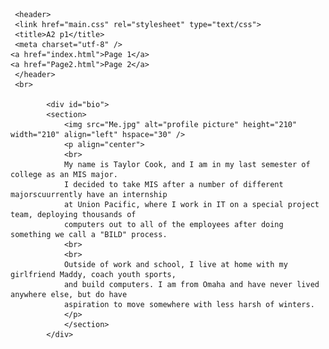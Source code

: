 
<html lang="en">

     <header> 
	 <link href="main.css" rel="stylesheet" type="text/css">
	 <title>A2 p1</title>
 	 <meta charset="utf-8" />	 
	<a href="index.html">Page 1</a>
	<a href="Page2.html">Page 2</a>
	 </header>
	 <br>

			<div id="bio">
			<section>
				<img src="Me.jpg" alt="profile picture" height="210" width="210" align="left" hspace="30" />
				<p align="center">
				<br>
				My name is Taylor Cook, and I am in my last semester of college as an MIS major.  
				I decided to take MIS after a number of different majorscuurrently have an internship 
				at Union Pacific, where I work in IT on a special project team, deploying thousands of 
				computers out to all of the employees after doing something we call a "BILD" process.  
				<br>
				<br>
				Outside of work and school, I live at home with my girlfriend Maddy, coach youth sports, 
				and build computers. I am from Omaha and have never lived anywhere else, but do have 
				aspiration to move somewhere with less harsh of winters. 
				</p>
				</section>
			</div>

</html>

